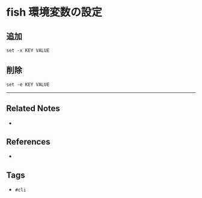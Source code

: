 # fish 環境変数の設定
## 追加
```
set -x KEY VALUE
```

## 削除
```
set -e KEY VALUE
```

---
## Related Notes
- 

## References
- 

## Tags
- `#cli`